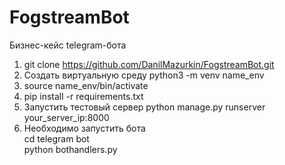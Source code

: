 # FogstreamBot
Бизнес-кейс telegram-бота
1. git clone https://github.com/DanilMazurkin/FogstreamBot.git  
2. Создать виртуальную среду python3 -m venv name_env  
3. source name_env/bin/activate  
4. pip install -r requirements.txt  
5. Запустить тестовый сервер python manage.py runserver your_server_ip:8000
6. Необходимо запустить бота  
   cd telegram bot  
   python bothandlers.py  
